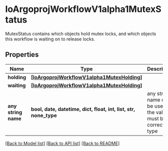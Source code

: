 # IoArgoprojWorkflowV1alpha1MutexStatus

MutexStatus contains which objects hold  mutex locks, and which objects this workflow is waiting on to release locks.

## Properties
Name | Type | Description | Notes
------------ | ------------- | ------------- | -------------
**holding** | [**[IoArgoprojWorkflowV1alpha1MutexHolding]**](IoArgoprojWorkflowV1alpha1MutexHolding.md) |  | [optional] 
**waiting** | [**[IoArgoprojWorkflowV1alpha1MutexHolding]**](IoArgoprojWorkflowV1alpha1MutexHolding.md) |  | [optional] 
**any string name** | **bool, date, datetime, dict, float, int, list, str, none_type** | any string name can be used but the value must be the correct type | [optional]

[[Back to Model list]](../README.md#documentation-for-models) [[Back to API list]](../README.md#documentation-for-api-endpoints) [[Back to README]](../README.md)


